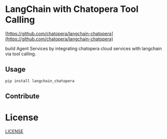 # LangChain with Chatopera Tool Calling

[https://github.com/chatopera/langchain-chatopera](https://github.com/chatopera/langchain-chatopera)

build Agent Services by integrating chatopera cloud services with langchain via tool calling.


## Usage

```
pip install langchain_chatopera
```

## Contribute



# License
[LICENSE](./LICENSE)